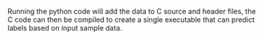 Running the python code will add the data to C source and header files, the C code can then be compiled to create a single executable that can predict labels based on input sample data.
